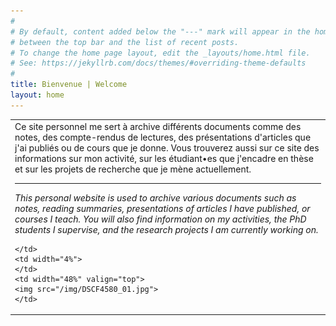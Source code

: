 ```yaml
---
#
# By default, content added below the "---" mark will appear in the home page
# between the top bar and the list of recent posts.
# To change the home page layout, edit the _layouts/home.html file.
# See: https://jekyllrb.com/docs/themes/#overriding-theme-defaults
#
title: Bienvenue | Welcome
layout: home
---
```


<table>
  <tr>
    <td width="48%" valign="top">
      Ce site personnel me sert à archive différents documents comme des notes, des compte-rendus de lectures, des présentations d'articles que j'ai publiés ou de cours que je donne. Vous trouverez aussi sur ce site des informations sur mon activité, sur les étudiant•es que j'encadre en thèse et sur les projets de recherche que je mène actuellement.
      <br>
      <hr size = 1>
      <i>This personal website is used to archive various documents such as notes, reading summaries, presentations of articles I have published, or courses I teach. You will also find information on my activities, the PhD students I supervise, and the research projects I am currently working on.</i>
    
    </td>
    <td width="4%">
    </td>
    <td width="48%" valign="top">
    <img src="/img/DSCF4580_01.jpg">
    </td>  
  </tr>
</table>
